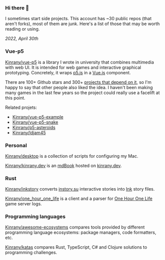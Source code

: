 ### Hi there 👋

I sometimes start side projects. This account has ~30 public repos (that aren't forks), most of them are junk. Here's a list of those that may be worth reading or using.

*2022, April 30th*

### Vue-p5

[Kinrany/vue-p5](https://github.com/Kinrany/vue-p5) is a library I wrote in university that combines multimedia with web UI. It is intended for web games and interactive graphical prototyping. Concretely, it wraps [p5.js](https://p5js.org/) in a [Vue.js](https://vuejs.org/) component.

There are 100+ Github stars and 300+ [projects that depend on it](https://github.com/Kinrany/vue-p5/network/dependents), so I'm happy to say that other people also liked the idea. I haven't been making many games in the last few years so the project could really use a facelift at this point.

Related projets:
* [Kinrany/vue-p5-example](https://github.com/Kinrany/vue-p5-example)
* [Kinrany/vue-p5-snake](https://github.com/Kinrany/vue-p5-snake)
* [Kinrany/p5-asteroids](https://github.com/Kinrany/p5-asteroids)
* [Kinrany/ldjam45](https://github.com/Kinrany/ldjam45)

### Personal

[Kinrany/desktop](https://github.com/Kinrany/desktop) is a collection of scripts for configuring my Mac.

[Kinrany/kinrany.dev](https://github.com/Kinrany/kinrany.dev) is an [mdBook](https://github.com/rust-lang/mdBook) hosted on [kinrany.dev](https://kinrany.dev/).

### Rust

[Kinrany/inkstory](https://github.com/Kinrany/inkstory) converts [instory.su](https://instory.su/) interactive stories into [Ink](https://www.inklestudios.com/ink/) story files.

[Kinrany/one_hour_one_life](https://github.com/Kinrany/one_hour_one_life) is a client and a parser for [One Hour One Life](http://www.onehouronelife.com/) game server logs.

### Programming languages

[Kinrany/awesome-ecosystems](https://github.com/Kinrany/awesome-ecosystems) compares tools provided by different programming language ecosystems: package managers, code formatters, etc.

[Kinrany/katas](https://github.com/Kinrany/katas) compares Rust, TypeScript, C# and Clojure solutions to programming challenges.

<!--
**Kinrany/kinrany** is a ✨ _special_ ✨ repository because its `README.md` (this file) appears on your GitHub profile.

Here are some ideas to get you started:

- 🔭 I’m currently working on ...
- 🌱 I’m currently learning ...
- 👯 I’m looking to collaborate on ...
- 🤔 I’m looking for help with ...
- 💬 Ask me about ...
- 📫 How to reach me: ...
- 😄 Pronouns: ...
- ⚡ Fun fact: ...
-->
